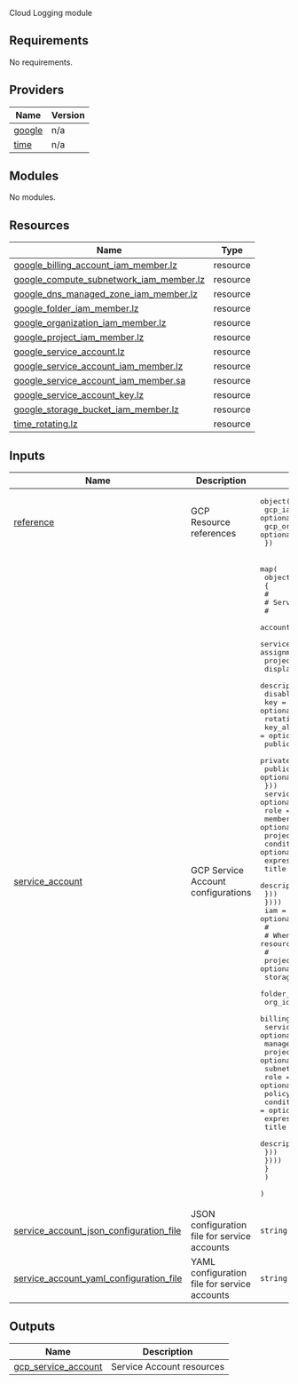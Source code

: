 <!-- BEGIN_TF_DOCS -->

Cloud Logging module

## Requirements

No requirements.

## Providers

| Name | Version |
|------|---------|
| <a name="provider_google"></a> [google](#provider\_google) | n/a |
| <a name="provider_time"></a> [time](#provider\_time) | n/a |

## Modules

No modules.

## Resources

| Name | Type |
|------|------|
| [google_billing_account_iam_member.lz](https://registry.terraform.io/providers/hashicorp/google/latest/docs/resources/billing_account_iam_member) | resource |
| [google_compute_subnetwork_iam_member.lz](https://registry.terraform.io/providers/hashicorp/google/latest/docs/resources/compute_subnetwork_iam_member) | resource |
| [google_dns_managed_zone_iam_member.lz](https://registry.terraform.io/providers/hashicorp/google/latest/docs/resources/dns_managed_zone_iam_member) | resource |
| [google_folder_iam_member.lz](https://registry.terraform.io/providers/hashicorp/google/latest/docs/resources/folder_iam_member) | resource |
| [google_organization_iam_member.lz](https://registry.terraform.io/providers/hashicorp/google/latest/docs/resources/organization_iam_member) | resource |
| [google_project_iam_member.lz](https://registry.terraform.io/providers/hashicorp/google/latest/docs/resources/project_iam_member) | resource |
| [google_service_account.lz](https://registry.terraform.io/providers/hashicorp/google/latest/docs/resources/service_account) | resource |
| [google_service_account_iam_member.lz](https://registry.terraform.io/providers/hashicorp/google/latest/docs/resources/service_account_iam_member) | resource |
| [google_service_account_iam_member.sa](https://registry.terraform.io/providers/hashicorp/google/latest/docs/resources/service_account_iam_member) | resource |
| [google_service_account_key.lz](https://registry.terraform.io/providers/hashicorp/google/latest/docs/resources/service_account_key) | resource |
| [google_storage_bucket_iam_member.lz](https://registry.terraform.io/providers/hashicorp/google/latest/docs/resources/storage_bucket_iam_member) | resource |
| [time_rotating.lz](https://registry.terraform.io/providers/hashicorp/time/latest/docs/resources/rotating) | resource |

## Inputs

| Name | Description | Type | Default | Required |
|------|-------------|------|---------|:--------:|
| <a name="input_reference"></a> [reference](#input\_reference) | GCP Resource references | <pre>object({<br>    gcp_iam_workload_identity_pool   = optional(map(any))<br>    gcp_organization_iam_custom_role = optional(map(any))<br>  })</pre> | `{}` | no |
| <a name="input_service_account"></a> [service\_account](#input\_service\_account) | GCP Service Account configurations | <pre>map(<br>    object(<br>      {<br>        #<br>        # Service Accounts<br>        #<br>        account_id      = optional(string) # For new Service Accounts<br>        service_account = optional(string) # For existing Service Account IAM assignments<br>        project         = string<br>        display_name    = optional(string)<br>        description     = optional(string)<br>        disabled        = optional(bool)<br>        key = optional(object({<br>          rotation_days    = optional(number)<br>          key_algorithm    = optional(string)<br>          public_key_type  = optional(string)<br>          private_key_type = optional(string)<br>          public_key_data  = optional(string)<br>        }))<br>        service_account_iam = optional(list(object({<br>          role    = optional(string)<br>          member  = optional(list(string))<br>          project = optional(string)<br>          condition = optional(object({<br>            expression  = string<br>            title       = string<br>            description = optional(string)<br>          }))<br>        })))<br>        iam = optional(list(object({<br>          # <br>          # When using, define the target resource for this IAM assignment<br>          #<br>          project_id          = optional(string)<br>          storage_bucket_name = optional(string)<br>          folder_id           = optional(string)<br>          org_id              = optional(string)<br>          billing_account_id  = optional(string)<br>          service_account_id  = optional(string)<br>          managed_zone_name   = optional(string)<br>          project             = optional(string)<br>          subnetwork          = optional(string)<br>          role                = optional(list(string))<br>          policy_data         = optional(string)<br>          condition = optional(object({<br>            expression  = string<br>            title       = string<br>            description = optional(string)<br>          }))<br>        })))<br>      }<br>    )<br>  )</pre> | `{}` | no |
| <a name="input_service_account_json_configuration_file"></a> [service\_account\_json\_configuration\_file](#input\_service\_account\_json\_configuration\_file) | JSON configuration file for service accounts | `string` | `"gcp-service-account.json"` | no |
| <a name="input_service_account_yaml_configuration_file"></a> [service\_account\_yaml\_configuration\_file](#input\_service\_account\_yaml\_configuration\_file) | YAML configuration file for service accounts | `string` | `"gcp-service-account.yaml"` | no |

## Outputs

| Name | Description |
|------|-------------|
| <a name="output_gcp_service_account"></a> [gcp\_service\_account](#output\_gcp\_service\_account) | Service Account resources |
<!-- END_TF_DOCS -->